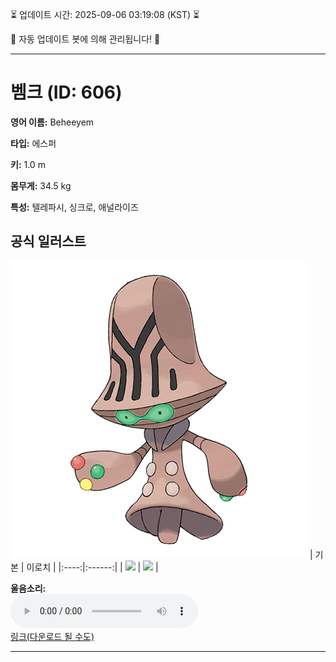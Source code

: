 
⏳ 업데이트 시간: 2025-09-06 03:19:08 (KST) ⏳

🤖 자동 업데이트 봇에 의해 관리됩니다! 🤖

---

# 벰크 (ID: 606)
**영어 이름:** Beheeyem

**타입:** 에스퍼

**키:** 1.0 m

**몸무게:** 34.5 kg

**특성:** 텔레파시, 싱크로, 애널라이즈

## 공식 일러스트
![](https://raw.githubusercontent.com/PokeAPI/sprites/master/sprites/pokemon/other/official-artwork/606.png)
| 기본 | 이로치 |
|:----:|:------:|
| <img src="http://play.pokemonshowdown.com/sprites/ani/beheeyem.gif" width="200"> | <img src="http://play.pokemonshowdown.com/sprites/ani-shiny/beheeyem.gif" width="200"> |

**울음소리:**<br><audio controls src="https://raw.githubusercontent.com/PokeAPI/cries/main/cries/pokemon/latest/606.ogg"></audio><br> [링크(다운로드 될 수도)](https://raw.githubusercontent.com/PokeAPI/cries/main/cries/pokemon/latest/606.ogg)


---

